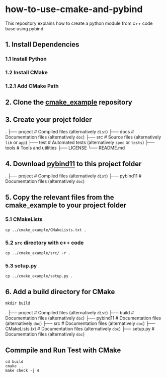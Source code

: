# how-to-use-cmake-and-pybind
This repository explains how to create a python module from c++ code base using pybind.

## 1. Install Dependencies 

### 1.1 Install Python 

### 1.2 Install CMake

### 1.2.1 Add CMake Path 

## 2. Clone the [cmake_example](https://github.com/pybind/cmake_example) repository

## 3. Create your projct folder 

.
├── project                   # Compiled files (alternatively `dist`)
├── docs                    # Documentation files (alternatively `doc`)
├── src                     # Source files (alternatively `lib` or `app`)
├── test                    # Automated tests (alternatively `spec` or `tests`)
├── tools                   # Tools and utilities
├── LICENSE
└── README.md

## 4. Download [pybind11](https://github.com/pybind/pybind11) to this project folder

.
├── project                   # Compiled files (alternatively `dist`)
    ├── pybind11                    # Documentation files (alternatively `doc`)

## 5. Copy the relevant files from the cmake_example to your project folder

### 5.1 CMakeLists

```
cp ../cmake_example/CMakeLists.txt .
```
### 5.2 `src` directory with c++ code
```
cp ../cmake_example/src/ -r .

```
### 5.3 setup.py
```
cp ../cmake_example/setup.py .
```

## 6. Add a build directory for CMake

``` 
mkdir build
```

.
├── project                   # Compiled files (alternatively `dist`)
    ├── build                    # Documentation files (alternatively `doc`)
    ├── pybind11                    # Documentation files (alternatively `doc`)
    ├── src                    # Documentation files (alternatively `doc`)
    ├── CMakeLists.txt                    # Documentation files (alternatively `doc`)
    ├── setup.py                    # Documentation files (alternatively `doc`)

## Commpile and Run Test with CMake
```
cd build 
cmake .. 
make check -j 4
```
